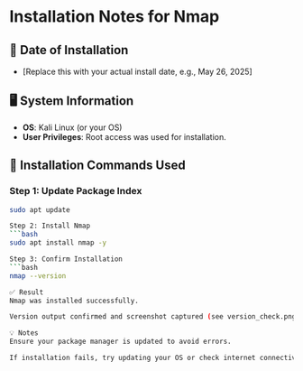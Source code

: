 # Installation Notes for Nmap

## 📅 Date of Installation
- [Replace this with your actual install date, e.g., May 26, 2025]

## 🖥️ System Information
- **OS**: Kali Linux (or your OS)
- **User Privileges**: Root access was used for installation.

## 🔧 Installation Commands Used

### Step 1: Update Package Index
```bash
sudo apt update

Step 2: Install Nmap
```bash
sudo apt install nmap -y

Step 3: Confirm Installation
```bash
nmap --version

✅ Result
Nmap was installed successfully.

Version output confirmed and screenshot captured (see version_check.png).

💡 Notes
Ensure your package manager is updated to avoid errors.

If installation fails, try updating your OS or check internet connectivity.
